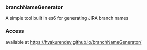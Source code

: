 ### branchNameGenerator

A simple tool built in es6 for generating JIRA branch names


### Access

available at https://hyakurendev.github.io/branchNameGenerator/
